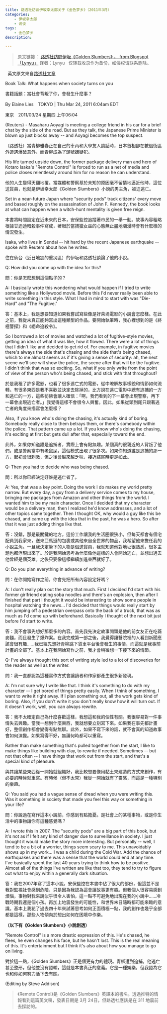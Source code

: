 ```yaml
---
title: 路透社訪谈伊坂幸太郎关于《金色梦乡》（2011年3月）
categories: 
    - 伊坂幸太郎
    - 访谈
tags: 
    - 金色梦乡
description:

---
```

> 原文链接：
[路透社訪問伊坂《Golden Slumbers》 ， from Blogspot「Lynyu」](http://lynyuwen.blogspot.com/2011/03/golden-slumbers.html)
译者：Lynyu
&nbsp;
仅转载收录作为备份，如侵权请联系删除。

&nbsp;
英文原文來自[路透社文章](https://www.reuters.com/article/us-books-authors-isaka/book-talk-what-happens-when-society-turns-on-you-idUSTRE72N27O20110324)

Book Talk: What happens when society turns on you

書籍話題：當社會背叛了你，會發生什麼事？

<!-- more -->

By Elaine Lies　TOKYO | Thu Mar 24, 2011 6:04am EDT

東京　2011/03/24 星期四 上午06:04

(Reuters) - Masaharu Aoyagi is meeting a college friend in his car for a brief chat by the side of the road. But as they talk, the Japanese Prime Minister is blown up just blocks away -- and Aoyagi becomes the top suspect.

（路透社）當青柳雅春正在自己的車內和大學友人談話時，日本首相卻在數個街區外遭遇爆破意外，而青柳成為了頭號嫌疑犯。

His life turned upside down, the former package delivery man and hero of Kotaro Isaka's "Remote Control" is forced to run as a net of media and police closes relentlessly around him for no reason he can understand.

他的人生變得天翻地覆。當媒體和警察基於未知的原因毫不留情地逼近他時，這位送貨員，也就是伊坂幸太郎《Golden Slumbers》小說的男主角，被迫逃亡。

Set in a near-future Japan where "security pods" track citizens' every move and based roughly on the assassination of John F. Kennedy, the book looks at what can happen when a witch-hunt mentality is given free reign.

本書將時間設定在近未來的日本，安保監控追蹤著市民的一舉一動。故事內容粗略根據甘迺迪暗殺事件寫成，著眼於當捕獵女巫的心態無止盡地瀰漫時會有什麼樣的情況發生。

Isaka, who lives in Sendai -- hit hard by the recent Japanese earthquake -- spoke with Reuters about how he writes.

住在仙台（近日地震的重災區）的伊坂和路透社談論了他的小說。

Q: How did you come up with the idea for this?

問：你是怎麼想到這個點子的？

A: I basically wrote this wondering what would happen if I tried to write something like a Hollywood movie. Before this I'd never really been able to write something in this style. What I had in mind to start with was "Die-Hard" and "The Fugitive."

答：基本上，我是想要知道如果我嘗試寫些像是好萊塢電影的小說會怎麼樣。在此之前，我從未真正能夠寫出這種類型的作品。要開始執筆時，我心裡想到的是《終極警探》和《絕命追殺令》。

So I borrowed a lot of movies and watched a lot of fugitive-style movies, getting an idea of what it was like, how it flowed. There were a lot of things that I didn't like and decided to get rid of. For example, in fugitive movies there's always the side that's chasing and the side that's being chased, which to me almost seems as if it's giving a sense of security: ah, the next scene we'll see will show the police, the scene after that will be the fugitive. I didn't think that was so exciting. So, what if you only write from the point of view of the person who's being chased, and stick with that throughout?

於是我租了許多電影，也看了很多逃亡式的電影，從中瞭解故事樣貌和情節如何流轉。有很多東西是我不喜歡並決定去除掉的，比方說在逃亡電影中總有追捕的一方和逃亡的一方，這些彷彿會讓人確信：「啊，我們看到的下一幕會出現警察，再下一幕會出現逃亡者。」我覺得這樣不會很令人興奮。因此，如果從頭到尾只跟著逃亡者的角度來描寫會怎麼樣？

Also, if you know who's doing the chasing, it's actually kind of boring. Somebody really close to them betrays them, or there's somebody within the police. That pattern came up a lot. If you know who's doing the chasing, it's exciting at first but gets dull after that, especially toward the end.

此外，如果你知道誰是追捕者，實際上會有點無趣。某個真的很親近的人背叛了他們，或是警察當中有老鼠屎，這個模式出現了很多次。如果你知道誰是追捕的那一方，起初會很刺激，但之後會越來越乏味，接近結尾時更是如此。

Q: Then you had to decide who was being chased.

問：所以你已經決定好誰是逃亡者了。

A: Yes, that was a key point. Doing the work I do makes my world pretty narrow. But every day, a guy from a delivery service comes to my house, bringing me packages from Amazon and other things from the world. I wanted him to be my main character. Once I decided that my character would be a delivery man, then I realized he'd know addresses, and a lot of other topics came together. Then I thought OK, why would a guy like this be chased, and came up with the idea that in the past, he was a hero. So after that it was just adding things like that.

答：沒錯，那是最關鍵的地方。這份工作讓我的生活圈很狹小，但每天都會有個宅配員到我家來，送來亞馬遜的包裹或其他來自全世界的物品，我希望他來擔任我的小說主角。一旦我決定筆下的人物是個送貨員，我就知道他對地址很熟悉，很多主題也都浮現出來了。於是我開始思考為什麼像他這樣的人會開始逃亡，並想出過去他曾經是個英雄。之後只要像這樣繼續加進東西就好了。

Q: Do you plan everything in advance of writing?

問：在你開始寫作之前，你會先把所有內容設定好嗎？

A: I don't really plan out the story that much. First I decided I'd start with his former girlfriend eating soba noodles and there's an explosion, then after I finished that part I thought it would be interesting to show some people in hospital watching the news... I'd decided that things would really start by him jumping off a pedestrian overpass onto the back of a truck, that was as much as I'd come up with beforehand. Basically I thought of the next bit just before I'd start to write.

答：我不會事先想好那麼多的內容。首先我先決定故事開頭是他的前女友正在吃蕎麥麵，而且發生了爆炸案。在我完成第一部之後，我覺得讓醫院裡的人看到新聞應該會很有趣……我已經先想好青柳跳下貨車平台後會發生的事情，而這就是我事前計畫的全部了。基本上在我開始寫作之前，我才會稍微想一下接下來的情節。

Q: I've always thought this sort of writing style led to a lot of discoveries for the reader as well as the writer.

問：我一直都認為這種寫作方式會讓讀者和作家都產生很多新發現。

A: I'm not sure why I write like that. I think it's something to do with my character -- I get bored of things pretty easily. When I think of something, I want to write it right away. If I plan something out, all the work gets kind of boring. Also, if you don't write it you don't really know how it will turn out. If it doesn't work, well, you can always rewrite.

答：我不太確定自己為什麼喜歡這樣，我想這和我的個性有關。我很容易對一件事情失去興趣。當我一想到什麼東西，我就想要立刻寫下來。如果我在事先都計畫好，整個創作都會變得有點無聊。此外，如果不寫下來的話，就不會真的知道故事會如何演變。如果寫得不好，無論何時都可以重寫。

Rather than make something that's pulled together from the start, I like to make things like building with clay, to rewrite if needed. Sometimes -- but not that often -- I have things that work out from the start, and that's a special kind of pleasure.

與其讓某些東西從一開始就組織好，我比較想要像用黏土來建造的方式來創作，有必要的時候就重寫。有時候（但不太常）我從一開始就有了靈感，而這是一種特別的樂趣。

Q: You said you had a vague sense of dread when you were writing this. Was it something in society that made you feel this way or something in your life?

問：你說過在寫作這本小說前，你感到有點擔憂。是社會上的某種事物，或是你生活中的事物讓你有這種感覺嗎？

A: I wrote this in 2007. The "security pods" are a big part of this book, but it's not as if I felt any kind of danger due to surveillance in society. I just thought it would make the story more interesting. But personally -- well, I tend to be a bit of a worrier, things seem scary to me. This unavoidably shows up in my work... I was a child during the Cold War. Add the chance of earthquakes and there was a sense that the world could end at any time. I've basically spent the last 40 years trying to think how to be positive. Almost all of the things I've written are like that too, they tend to try to figure out what to enjoy within a generally dark situation.

答：我在2007年寫了這本小說。安保監控在本書中佔了很大的部份，但這並不是我對監視社會感到危險，只是因為我認為這會讓故事更有趣。但我個人很容易感到煩惱，事物對我來說似乎很令人害怕，這一點不可避免地出現在我的小說中……冷戰時期我還是個小孩。再加上地震發生的可能性，和世界末日隨時都可能來臨的意識。基本上我花了過去四十年來試著思考如何正面積極一點，我的創作也幾乎全部都是這樣，那些人物傾向於想出如何在困境中作樂。


**（以下有《Golden Slumbers》小說剧透）**

"Remote Control" is a more drastic expression of this. He's chased, he flees, he even changes his face, but he hasn't lost. This is the real meaning of this. It's entertainment but I think it's also about how you manage to go on living.

對於這一點，《Golden Slumbers》正是個更有力的體現。青柳遭到追捕，他逃亡甚至整形，但他並沒有認輸，這就是本書真正的意義。它是一種娛樂，但我認為它也和你如何努力活下去有關。

(Editing by Steve Addison)



> 《Remote Control》是《Golden Slumbers》英譯本的書名。透過推特的情報看到這篇英文稿，發表日期是 3月 24日，但路透社應該是在 311 地震前去採訪的。
